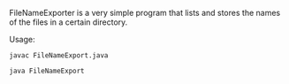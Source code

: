 FileNameExporter is a very simple program that lists and stores the names of the files in a certain directory. 

Usage:

```javac FileNameExport.java```

```java FileNameExport```
